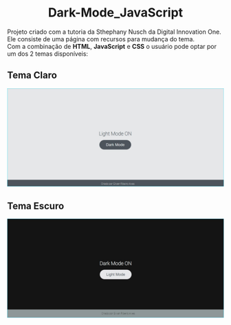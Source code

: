 <h1 align="center">
   Dark-Mode_JavaScript
</h1>

Projeto criado com a tutoria da Sthephany Nusch da Digital Innovation One.  
Ele consiste de uma página com recursos para mudança do tema.   
Com a combinação de **HTML**, **JavaScript** e **CSS** o usuário pode optar por um dos 2 temas disponíveis:   

## Tema Claro

![Diagrama da classe Tarefa](assets/img/modoClaro.jpg)  

## Tema Escuro

![Diagrama da classe Tarefa](assets/img/modoEscuro.jpg)
